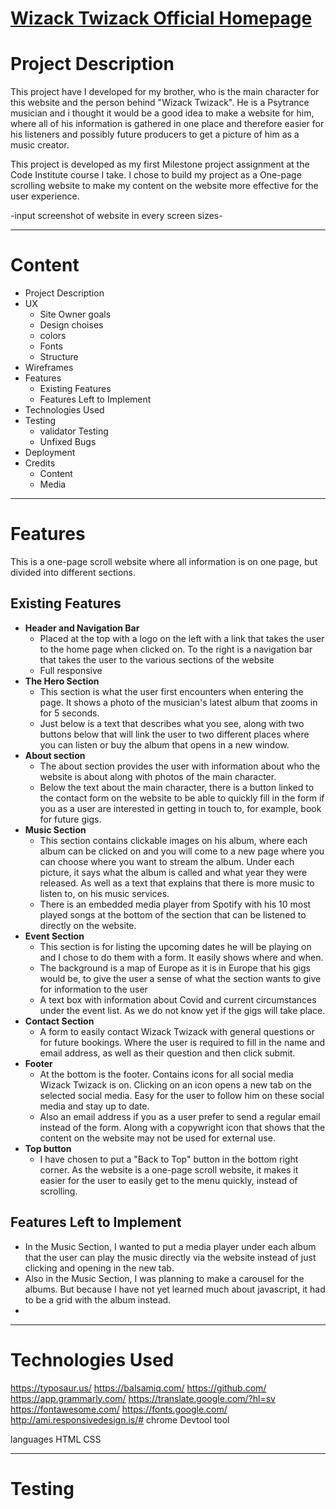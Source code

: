 
# [Wizack Twizack Official Homepage](stinaaxelsson.github.io/milestone-p1/)

# Project Description 

<p>This project have I developed for my brother, who is the main character for this website and the person behind "Wizack Twizack". He is a Psytrance musician and i thought it would be a good idea to make a website for him, where all of his information is gathered in one place and therefore easier for his listeners and possibly future producers to get a picture of him as a music creator.

This project is developed as my first Milestone project assignment at the Code Institute course I take. I chose to build my project as a One-page scrolling website to make my content on the website more effective for the user experience.

-input screenshot of website in every screen sizes-
<hr>

# Content

* Project Description
* UX
  * Site Owner goals
  * Design choises
  * colors
  * Fonts
  * Structure
* Wireframes
* Features
  * Existing Features
  * Features Left to Implement
* Technologies Used
* Testing
  * validator Testing
  * Unfixed Bugs
* Deployment
* Credits
  * Content
  * Media
<hr>

# Features
This is a one-page scroll website where all information is on one page, but divided into different sections.
## Existing Features
* <b>Header and Navigation Bar</b>
  * Placed at the top with a logo on the left with a link that takes the user to the home page when clicked on. To the right is a navigation bar that takes the user to the various sections of the website
  * Full responsive
* <b>The Hero Section</b>
  * This section is what the user first encounters when entering the page. It shows a photo of the musician's latest album that zooms in for 5 seconds.
  * Just below is a text that describes what you see, along with two buttons below that will link the user to two different places where you can listen or buy the album that opens in a new window.
* <b>About section</b>
  * The about section provides the user with information about who the website is about along with photos of the main character. 
  * Below the text about the main character, there is a button linked to the contact form on the website to be able to quickly fill in the form if you as a user are interested in getting in touch to, for example, book for future gigs.
* <b>Music Section</b>
  * This section contains clickable images on his album, where each album can be clicked on and you will come to a new page where you can choose where you want to stream the album. Under each picture, it says what the album is called and what year they were released. As well as a text that explains that there is more music to listen to, on his music services.
  * There is an embedded media player from Spotify with his 10 most played songs at the bottom of the section that can be listened to directly on the website.
* <b>Event Section</b>
  * This section is for listing the upcoming dates he will be playing on and I chose to do them with a form. It easily shows where and when.
  * The background is a map of Europe as it is in Europe that his gigs would be, to give the user a sense of what the section wants to give for information to the user
  * A text box with information about Covid and current circumstances under the event list. As we do not know yet if the gigs will take place.
* <b>Contact Section</b>
  * A form to easily contact Wizack Twizack with general questions or for future bookings. Where the user is required to fill in the name and email address, as well as their question and then click submit. 
* <b>Footer</b>
  * At the bottom is the footer. Contains icons for all social media Wizack Twizack is on. Clicking on an icon opens a new tab on the selected social media. Easy for the user to follow him on these social media and stay up to date.
  * Also an email address if you as a user prefer to send a regular email instead of the form. Along with a copywright icon that shows that the content on the website may not be used for external use.
* <b>Top button</b>
  * I have chosen to put a "Back to Top" button in the bottom right corner. As the website is a one-page scroll website, it makes it easier for the user to easily get to the menu quickly, instead of scrolling.
## Features Left to Implement
* In the Music Section, I wanted to put a media player under each album that the user can play the music directly via the website instead of just clicking and opening in the new tab. 
* Also in the Music Section, I was planning to make a carousel for the albums. But because I have not yet learned much about javascript, it had to be a grid with the album instead.
* 

<hr>

# Technologies Used

https://typosaur.us/
https://balsamiq.com/
https://github.com/
https://app.grammarly.com/
https://translate.google.com/?hl=sv
https://fontawesome.com/
https://fonts.google.com/
http://ami.responsivedesign.is/#
chrome Devtool tool

languages HTML CSS

<hr>

# Testing

